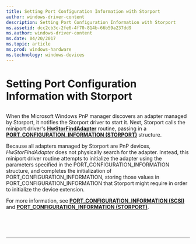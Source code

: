 ```yaml
---
title: Setting Port Configuration Information with Storport
author: windows-driver-content
description: Setting Port Configuration Information with Storport
ms.assetid: dcc2cb3c-2fe6-4f70-814b-66b59a237dd9
ms.author: windows-driver-content
ms.date: 04/20/2017
ms.topic: article
ms.prod: windows-hardware
ms.technology: windows-devices
---
```


# Setting Port Configuration Information with Storport


## <span id="ddk_setting_port_configuration_information_with_storport_kg"></span><span id="DDK_SETTING_PORT_CONFIGURATION_INFORMATION_WITH_STORPORT_KG"></span>


When the Microsoft Windows PnP manager discovers an adapter managed by Storport, it notifies the Storport driver to start it. Next, Storport calls the miniport driver's [**HwStorFindAdapter**](https://msdn.microsoft.com/library/windows/hardware/ff557390) routine, passing in a [**PORT\_CONFIGURATION\_INFORMATION (STORPORT)**](https://msdn.microsoft.com/library/windows/hardware/ff563901) structure.

Because all adapters managed by Storport are PnP devices, *HwStorFindAdapter* does not physically search for the adapter. Instead, this miniport driver routine attempts to initialize the adapter using the parameters specified in the PORT\_CONFIGURATION\_INFORMATION structure, and completes the initialization of PORT\_CONFIGURATION\_INFORMATION, storing those values in PORT\_CONFIGURATION\_INFORMATION that Storport might require in order to initialize the device extension.

For more information, see [**PORT\_CONFIGURATION\_INFORMATION (SCSI)**](https://msdn.microsoft.com/library/windows/hardware/ff563900) and [**PORT\_CONFIGURATION\_INFORMATION (STORPORT)**](https://msdn.microsoft.com/library/windows/hardware/ff563901).

 

 


--------------------


